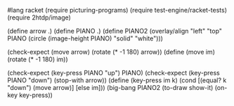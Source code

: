 #lang racket
(require picturing-programs)
(require test-engine/racket-tests)
(require 2htdp/image)

(define arrow .)
(define PIANO .)
(define PIANO2
  (overlay/align "left" "top" PIANO  (circle (image-height PIANO) "solid" "white")))

(check-expect (move arrow) (rotate (* -1 180) arrow))
(define (move im) (rotate (* -1 180) im))


(check-expect (key-press PIANO "up") PIANO)
(check-expect (key-press PIANO "down") (stop-with arrow))
(define (key-press im k)
  (cond [(equal? k "down") (move arrow)]
        [else im]))
(big-bang PIANO2
          (to-draw show-it)
          (on-key key-press))